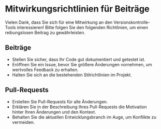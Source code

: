 # Mitwirkungsrichtlinien für Beiträge

Vielen Dank, dass Sie sich für eine Mitwirkung an den Versionskontrolle-Tools interessieren! Bitte folgen Sie den folgenden Richtlinien, um einen reibungslosen Beitrag zu gewährleisten.

## Beiträge
- Stellen Sie sicher, dass Ihr Code gut dokumentiert und getestet ist.
- Eröffnen Sie ein Issue, bevor Sie größere Änderungen vornehmen, um wertvolles Feedback zu erhalten.
- Halten Sie sich an die bestehenden Stilrichtlinien im Projekt.

## Pull-Requests
- Erstellen Sie Pull-Requests für alle Änderungen.
- Erklären Sie in der Beschreibung Ihres Pull-Requests die Motivation hinter Ihren Änderungen und den Kontext.
- Behalten Sie die aktuellen Entwicklungsbranch im Auge, um Konflikte zu vermeiden.